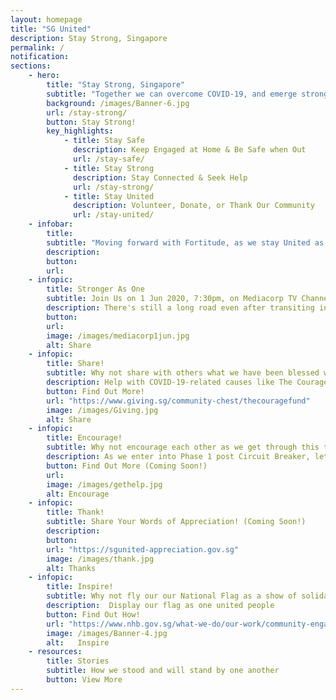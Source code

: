 ```yaml
---
layout: homepage
title: "SG United"
description: Stay Strong, Singapore
permalink: /
notification:
sections:
    - hero:
        title: "Stay Strong, Singapore"
        subtitle: "Together we can overcome COVID-19, and emerge stronger"
        background: /images/Banner-6.jpg
        url: /stay-strong/
        button: Stay Strong!
        key_highlights:
            - title: Stay Safe
              description: Keep Engaged at Home & Be Safe when Out
              url: /stay-safe/
            - title: Stay Strong
              description: Stay Connected & Seek Help
              url: /stay-strong/
            - title: Stay United
              description: Volunteer, Donate, or Thank Our Community
              url: /stay-united/                           
    - infobar:
        title:
        subtitle: "Moving forward with Fortitude, as we stay United as one people, remain Resilient in the face of adversity, and stand in Solidarity with one another. We will overcome. - DPM Heng Swee Keat, 26 May 2020 "
        description: 
        button:
        url:
    - infopic:
        title: Stronger As One
        subtitle: Join Us on 1 Jun 2020, 7:30pm, on Mediacorp TV Channels, meWATCH, Social Media and Gov.SG Facebook
        description: There's still a long road even after transiting into Phase 1 post-circuit breaker. Hear stories of how we've grown stronger as one as we ride through this crisis together. Sing along with Joanna Dong and the Singapore Symphony Choruses as they perform 'We Will Get There'.
        button: 
        url: 
        image: /images/mediacorp1jun.jpg
        alt: Share
    - infopic:
        title: Share!
        subtitle: Why not share with others what we have been blessed with?
        description: Help with COVID-19-related causes like The Courage Fund today.
        button: Find Out More!
        url: "https://www.giving.sg/community-chest/thecouragefund"
        image: /images/Giving.jpg
        alt: Share
    - infopic:
        title: Encourage!
        subtitle: Why not encourage each other as we get through this tough time?
        description: As we enter into Phase 1 post Circuit Breaker, let us encourage our families, friends and communities to stay strong. Post a message or story on social media to encourage others!
        button: Find Out More (Coming Soon!)
        url: 
        image: /images/gethelp.jpg
        alt: Encourage
    - infopic:
        title: Thank!
        subtitle: Share Your Words of Appreciation! (Coming Soon!)
        description: 
        button: 
        url: "https://sgunited-appreciation.gov.sg"
        image: /images/thank.jpg
        alt: Thanks
    - infopic:
        title: Inspire!
        subtitle: Why not fly our our National Flag as a show of solidarity?
        description:  Display our flag as one united people
        button: Find Out How!
        url: "https://www.nhb.gov.sg/what-we-do/our-work/community-engagement/education/resources/national-symbols/national-flag"
        image: /images/Banner-4.jpg
        alt:   Inspire
    - resources:
        title: Stories
        subtitle: How we stood and will stand by one another
        button: View More
--- 
```

